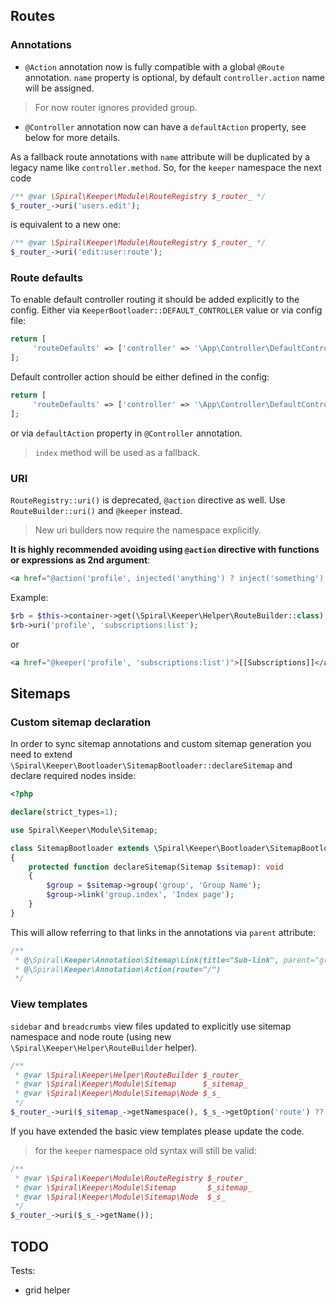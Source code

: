 ## Routes

### Annotations
- `@Action` annotation now is fully compatible with a global `@Route` annotation.
`name` property is optional, by default `controller.action` name will be assigned.
> For now router ignores provided group.
- `@Controller` annotation now can have a `defaultAction` property, see below for more details.


As a fallback route annotations with `name` attribute will be duplicated by a legacy name like `controller.method`.
So, for the `keeper` namespace the next code
```php
/** @var \Spiral\Keeper\Module\RouteRegistry $_router_ */
$_router_->uri('users.edit');
``` 
is equivalent to a new one:
```php
/** @var \Spiral\Keeper\Module\RouteRegistry $_router_ */
$_router_->uri('edit:user:route');
```

### Route defaults
To enable default controller routing it should be added explicitly to the config.
Either via `KeeperBootloader::DEFAULT_CONTROLLER` value or via config file:
```php
return [
     'routeDefaults' => ['controller' => '\App\Controller\DefaultController'],
];
```

Default controller action should be either defined in the config:
```php
return [
     'routeDefaults' => ['controller' => '\App\Controller\DefaultController', 'action' => 'action'],
];
```

or via `defaultAction` property in `@Controller` annotation.
>`index` method will be used as a fallback.

### URI
`RouteRegistry::uri()` is deprecated, `@action` directive as well. Use `RouteBuilder::uri()` and `@keeper` instead.
> New uri builders now require the namespace explicitly.

**It is highly recommended avoiding using `@action` directive with functions or expressions as 2nd argument**:
```html
<a href="@action('profile', injected('anything') ? inject('something') : [])">[[Profile]]</a>
```

Example:
```php
$rb = $this->container->get(\Spiral\Keeper\Helper\RouteBuilder::class);
$rb->uri('profile', 'subscriptions:list');
```
or
```html
<a href="@keeper('profile', 'subscriptions:list')">[[Subscriptions]]</a>
```

## Sitemaps

### Custom sitemap declaration
In order to sync sitemap annotations and custom sitemap generation you need to extend
`\Spiral\Keeper\Bootloader\SitemapBootloader::declareSitemap` and declare required nodes inside:
```php
<?php

declare(strict_types=1);

use Spiral\Keeper\Module\Sitemap;

class SitemapBootloader extends \Spiral\Keeper\Bootloader\SitemapBootloader
{
    protected function declareSitemap(Sitemap $sitemap): void
    {
        $group = $sitemap->group('group', 'Group Name');
        $group->link('group.index', 'Index page');
    }
}
```

This will allow referring to that links in the annotations via `parent` attribute:
```php
/**
 * @\Spiral\Keeper\Annotation\Sitemap\Link(title="Sub-link", parent="group.index")
 * @\Spiral\Keeper\Annotation\Action(route="/")
 */
```

### View templates
`sidebar` and `breadcrumbs` view files updated to explicitly use sitemap namespace and node route (using new `\Spiral\Keeper\Helper\RouteBuilder` helper).
```php
/**
 * @var \Spiral\Keeper\Helper\RouteBuilder $_router_ 
 * @var \Spiral\Keeper\Module\Sitemap      $_sitemap_ 
 * @var \Spiral\Keeper\Module\Sitemap\Node $_s_ 
 */
$_router_->uri($_sitemap_->getNamespace(), $_s_->getOption('route') ?? $_s_->getName());
```
If you have extended the basic view templates please update the code.
> for the `keeper` namespace old syntax will still be valid:
```php
/**
 * @var \Spiral\Keeper\Module\RouteRegistry $_router_ 
 * @var \Spiral\Keeper\Module\Sitemap       $_sitemap_ 
 * @var \Spiral\Keeper\Module\Sitemap\Node  $_s_ 
 */
$_router_->uri($_s_->getName());
```

## TODO
Tests:
- grid helper
